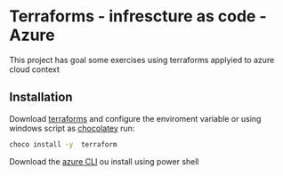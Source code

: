 # Terraforms - infrescture as code - Azure

This project has goal some exercises using terraforms applyied to azure cloud context

## Installation

Download [terraforms](https://www.terraform.io/downloads.html) and configure the enviroment variable or 
using windows script as [chocolatey](https://chocolatey.org/) run:

```bash
choco install -y  terraform
```

Download the [azure CLI](https://docs.microsoft.com/en-us/cli/azure/install-azure-cli-windows?tabs=azure-cli) ou install using power shell